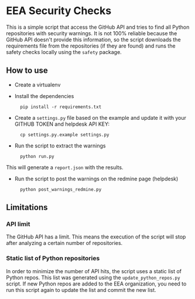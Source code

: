 # EEA Security Checks

This is a simple script that access the GitHub API and tries to find all Python
repositories with security warnings. It is not 100% reliable because the GitHub
API doesn't provide this information, so the script downloads the requirements
file from the repositories (if they are found) and runs the safety checks
locally using the `safety` package.

## How to use

* Create a virtualenv
* Install the dependencies

        pip install -r requirements.txt

* Create a `settings.py` file based on the example and update it with your GITHUB TOKEN and helpdesk API KEY:

        cp settings.py.example settings.py

* Run the script to extract the warnings

        python run.py

This will generate a `report.json` with the results.

* Run the script to post the warnings on the redmine page (helpdesk)

        python post_warnings_redmine.py

## Limitations

### API limit

The GitHub API has a limit. This means the execution of the script will stop
after analyzing a certain number of repositories.

### Static list of Python repositories

In order to minimize the number of API hits, the script uses a static list of
Python repos. This list was generated using the `update_python_repos.py` script.
If new Python repos are added to the EEA organization, you need to run this
script again to update the list and commit the new list.

